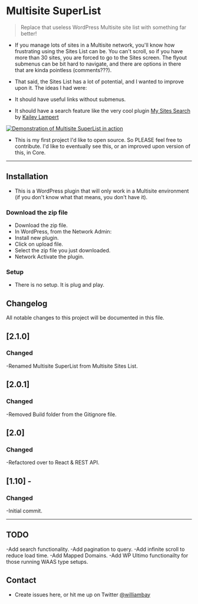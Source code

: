# Multisite SuperList

> Replace that useless WordPress Multisite site list with something far better!

- If you manage lots of sites in a Multisite network, you'll know how frustrating using the Sites List can be. You can't scroll, so if you have more than 30 sites, you are forced to go to the Sites screen. The flyout submenus can be bit hard to navigate, and there are options in there that are kinda pointless (comments???).

- That said, the Sites List has a lot of potential, and I wanted to improve upon it. The ideas I had were:
- It should have useful links without submenus.
- It should have a search feature like the very cool plugin [My Sites Search](https://github.com/trepmal/my-sites-search) by [Kailey Lampert](https://github.com/trepmal)

[![Demonstration of Multisite SuperList in action](multisite-superlist.gif)]()

- This is my first project I'd like to open source. So PLEASE feel free to contribute. I'd like to eventually see this, or an improved upon version of this, in Core.

---

## Installation

- This is a WordPress plugin that will only work in a Multisite environment (if you don't know what that means, you don't have it).

### Download the zip file

- Download the zip file.
- In WordPress, from the Network Admin:
- Install new plugin.
- Click on upload file.
- Select the zip file you just downloaded.
- Network Activate the plugin.

### Setup

- There is no setup. It is plug and play.

## Changelog

All notable changes to this project will be documented in this file.


## [2.1.0]

### Changed

-Renamed Multisite SuperList from Multisite Sites List.

## [2.0.1]

### Changed

-Removed Build folder from the Gitignore file.

## [2.0]

### Changed

-Refactored over to React & REST API.

## [1.10] -

### Changed

-Initial commit.

---

## TODO

-Add search functionality.
-Add pagination to query.
-Add infinite scroll to reduce load time.
-Add Mapped Domains.
-Add WP Ultimo functionailty for those running WAAS type setups.

## Contact

- Create issues here, or hit me up on Twitter [@williambay](https://twitter.com/williambay)
